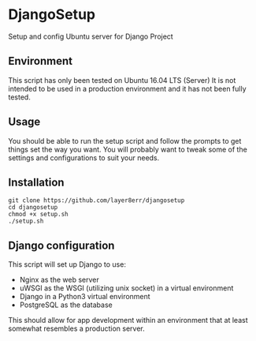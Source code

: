 # DjangoSetup
Setup and config Ubuntu server for Django Project

## Environment
This script has only been tested on Ubuntu 16.04 LTS (Server)
It is not intended to be used in a production environment and it
has not been fully tested.

## Usage
You should be able to run the setup script and follow the prompts
to get things set the way you want. You will probably want to tweak
some of the settings and configurations to suit your needs.

## Installation
```
git clone https://github.com/layer8err/djangosetup
cd djangosetup
chmod +x setup.sh
./setup.sh
```

## Django configuration
This script will set up Django to use:
* Nginx as the web server
* uWSGI as the WSGI (utilizing unix socket) in a virtual environment
* Django in a Python3 virtual environment
* PostgreSQL as the database

This should allow for app development within an environment that
at least somewhat resembles a production server.
